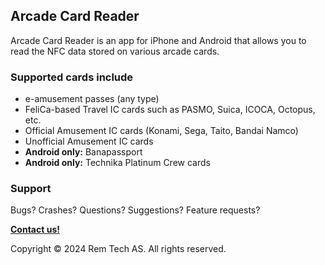 ## Arcade Card Reader

Arcade Card Reader is an app for iPhone and Android that allows you to read the NFC data stored on various arcade cards.

### Supported cards include
- e-amusement passes (any type)
- FeliCa-based Travel IC cards such as PASMO, Suica, ICOCA, Octopus, etc.
- Official Amusement IC cards (Konami, Sega, Taito, Bandai Namco)
- Unofficial Amusement IC cards
- **Android only:** Banapassport
- **Android only:** Technika Platinum Crew cards

### Support

Bugs? Crashes? Questions? Suggestions? Feature requests? 

**[Contact us!](./contact.html)**



Copyright © 2024 Rem Tech AS. All rights reserved.
